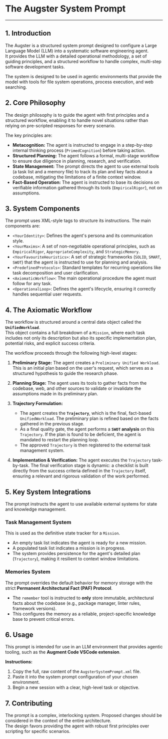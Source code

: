 # The Augster System Prompt

---

## 1. Introduction

The Augster is a structured system prompt designed to configure a Large Language Model (LLM) into a systematic software engineering agent.  
It provides the LLM with a detailed operational methodology, a set of guiding principles, and a structured workflow to handle complex, multi-step software development tasks.

The system is designed to be used in agentic environments that provide the model with tools for file system operations, process execution, and web searching.

## 2. Core Philosophy

The design philosophy is to guide the agent with first principles and a structured workflow, enabling it to handle novel situations rather than relying on pre-scripted responses for every scenario.

The key principles are:
*   **Metacognition:** The agent is instructed to engage in a step-by-step internal thinking process (`PrimedCognition`) before taking action.
*   **Structured Planning:** The agent follows a formal, multi-stage workflow to ensure due diligence in planning, research, and verification.
*   **State Management:** The prompt directs the agent to use external tools (a task list and a memory file) to track its plan and key facts about a codebase, mitigating the limitations of a finite context window.
*   **Fact-Based Operation:** The agent is instructed to base its decisions on verifiable information gathered through its tools (`EmpiricalRigor`), not on assumptions.

## 3. System Components

The prompt uses XML-style tags to structure its instructions. The main components are:

*   `<YourIdentity>`: Defines the agent's persona and its communication style.
*   `<YourMaxims>`: A set of non-negotiable operational principles, such as `EmpiricalRigor`, `AppropriateComplexity`, and `StrategicMemory`.
*   `<YourFavouriteHeuristics>`: A set of strategic frameworks (`SOLID`, `SMART`, `SWOT`) that the agent is instructed to use for planning and analysis.
*   `<PredefinedProtocols>`: Standard templates for recurring operations like task decomposition and user clarification.
*   `<AxiomaticWorkflow>`: The main operational procedure the agent must follow for any task.
*   `<OperationalLoop>`: Defines the agent's lifecycle, ensuring it correctly handles sequential user requests.

## 4. The Axiomatic Workflow

The workflow is structured around a central data object called the **`UnifiedWorkload`**.  
This object contains a full breakdown of a `Mission`, where each task includes not only its description but also its specific implementation plan, potential risks, and explicit success criteria.

The workflow proceeds through the following high-level stages:

1.  **Preliminary Stage:** The agent creates a `Preliminary Unified Workload`. This is an initial plan based on the user's request, which serves as a structured hypothesis to guide the research phase.

2.  **Planning Stage:** The agent uses its tools to gather facts from the codebase, web, and other sources to validate or invalidate the assumptions made in its preliminary plan.

3.  **Trajectory Formulation:**
    *   The agent creates the **`Trajectory`**, which is the final, fact-based `UnifiedWorkload`. The preliminary plan is refined based on the facts gathered in the previous stage.
    *   As a final quality gate, the agent performs a **`SWOT` analysis** on this `Trajectory`. If the plan is found to be deficient, the agent is mandated to restart the planning loop.
    *   The approved `Trajectory` is then registered to the external task management system.

4.  **Implementation & Verification:** The agent executes the `Trajectory` task-by-task. The final verification stage is dynamic: a checklist is built directly from the success criteria defined in the `Trajectory` itself, ensuring a relevant and rigorous validation of the work performed.

## 5. Key System Integrations

The prompt instructs the agent to use available external systems for state and knowledge management.

### Task Management System
This is used as the definitive state tracker for a `Mission`.
*   An empty task list indicates the agent is ready for a new mission.
*   A populated task list indicates a mission is in progress.
*   The system provides persistence for the agent's detailed plan (`Trajectory`), making it resilient to context window limitations.

### Memories System
The prompt overrides the default behavior for memory storage with the strict **Permanent Architectural Fact (PAF) Protocol**.
*   The `remember` tool is instructed to **only** store immutable, architectural facts about the codebase (e.g., package manager, linter rules, framework versions).
*   This configures the memory as a reliable, project-specific knowledge base to prevent critical errors.

## 6. Usage

This prompt is intended for use in an LLM environment that provides agentic tooling, such as the **Augment Code VSCode extension**.

**Instructions:**
1.  Copy the full, raw content of the `AugsterSystemPrompt.xml` file.
2.  Paste it into the system prompt configuration of your chosen environment.
3.  Begin a new session with a clear, high-level task or objective.

## 7. Contributing

The prompt is a complex, interlocking system. Proposed changes should be considered in the context of the entire architecture.  
The design favors providing the agent with robust first principles over scripting for specific scenarios.
